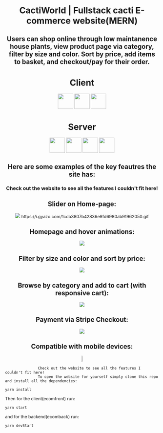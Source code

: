<div align="center" >

# CactiWorld | Fullstack cacti E-commerce website(MERN)

## Users can shop online through low maintanence house plants, view product page via category, filter by size and color. Sort by price, add items to basket, and checkout/pay for their order.


# Client


<img height="50px" width="50px" src="https://cdn.jsdelivr.net/gh/devicons/devicon/icons/javascript/javascript-original.svg" />
          

<img height="50px" width="50px" src="https://cdn.jsdelivr.net/gh/devicons/devicon/icons/react/react-original-wordmark.svg" />
          

<img height="50px" width="50px" src="https://cdn.jsdelivr.net/gh/devicons/devicon/icons/redux/redux-original.svg" />
         

# Server

<img height="50px" width="50px" src="https://cdn.jsdelivr.net/gh/devicons/devicon/icons/javascript/javascript-original.svg" />
          
<img height="50px" width="50px" src="https://cdn.jsdelivr.net/gh/devicons/devicon/icons/nodejs/nodejs-original-wordmark.svg" />
          
<img height="50px" width="50px"  src="https://cdn.jsdelivr.net/gh/devicons/devicon/icons/express/express-original-wordmark.svg" />        

<img height="50px" width="50px" src="https://cdn.jsdelivr.net/gh/devicons/devicon/icons/mongodb/mongodb-original-wordmark.svg" />
          
## Here are some examples of the key feautres the site has:
### Check out the website to see all the features I couldn't fit here!
</div>

<div align="center">
          
<h2> Slider on Home-page: </h2>
  <div style="display: flex; align-items: center; justify-content: center;">
    <div>
              <img src="https://i.gyazo.com/1ccb3807b42836e9fd6980ab91962050.gif">
            https://i.gyazo.com/1ccb3807b42836e9fd6980ab91962050.gif
    </div>
  </div>  
        
        
<h2> Homepage and hover animations: </h2>
  <div style="display: flex; align-items: center; justify-content: center;">
    <div>
    <img src="https://i.gyazo.com/70c9e2eb1af93c20ab6ac89a2ecdf58a.gif">
    </div>
  </div> 
 
<h2> Filter by size and color and sort by price: </h2>
  <div style="display: flex; align-items: center; justify-content: center;">
    <div>
    <img src="https://i.gyazo.com/4e6f4fa70d000fefa82ff86bfb4631ee.gif">
    </div>
  </div> 

<h2> Browse by category and add to cart (with responsive cart): </h2>
  <div style="display: flex; align-items: center; justify-content: center;">
    <div>
    <img src="https://i.gyazo.com/987b735eae93b069246e9e2fece8d66e.gif">
    </div>
  </div> 

<h2> Payment via Stripe Checkout: </h2>
  <div style="display: flex; align-items: center; justify-content: center;">
    <div>
    <img src="https://i.gyazo.com/6c4a0f46523d077071fab86a679463eb.gif">
    </div>
  </div> 
<h2> Compatible with mobile devices: </h2>
  <div style="display: flex; align-items: center; justify-content: center;">
    <div>
    <img width="20%" height="20%" src="https://i.gyazo.com/acd8b16912af3205283e096e0cee0bac.gif">
    </div>
  </div> 
</div>
  
  
</div>


                   Check out the website to see all the features I couldn't fit here!
                   To open the website for yourself simply clone this repo and install all the dependencies:

```
yarn install
```

Then for the client(ecomfront) run:

```
yarn start
```

and for the backend(ecomback) run:

```
yarn devStart
```
